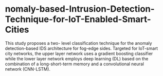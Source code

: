 # nomaly-based-Intrusion-Detection-Technique-for-IoT-Enabled-Smart-Cities
This study proposes a two- level classification technique for the anomaly detection-based IDS architecture for fog-edge sides. Targeted for IoT-smart city networks, the upper layer network uses a gradient boosting classifier while the lower layer network employs deep learning (DL) based on the combination of a long-short-term memory and a convolutional neural network (CNN-LSTM). 
